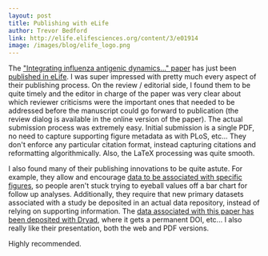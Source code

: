 ```yaml
---
layout: post
title: Publishing with eLife
author: Trevor Bedford
link: http://elife.elifesciences.org/content/3/e01914
image: /images/blog/elife_logo.png
---
```


The ["Integrating influenza antigenic dynamics..." paper](/papers/bedford-flux/) has just been [published in eLife](http://elife.elifesciences.org/content/3/e01914).  I was super impressed with pretty much every aspect of their publishing process.  On the review / editorial side, I found them to be quite timely and the editor in charge of the paper was very clear about which reviewer criticisms were the important ones that needed to be addressed before the manuscript could go forward to publication (the review dialog is available in the online version of the paper).  The actual submission process was extremely easy.  Initial submission is a single PDF, no need to capture supporting figure metadata as with PLoS, etc...  They don't enforce any particular citation format, instead capturing citations and reformatting algorithmically.  Also, the LaTeX processing was quite smooth.

I also found many of their publishing innovations to be quite astute.  For example, they allow and encourage [data to be associated with specific figures](http://elife.elifesciences.org/content/3/e01914/F2/DC1), so people aren't stuck trying to eyeball values off a bar chart for follow up analyses.  Additionally, they require that new primary datasets associated with a study be deposited in an actual data repository, instead of relying on supporting information.  The [data associated with this paper has been deposited with Dryad](https://doi.org/10.5061/dryad.rc515), where it gets a permanent DOI, etc...  I also really like their presentation, both the web and PDF versions.

Highly recommended.
